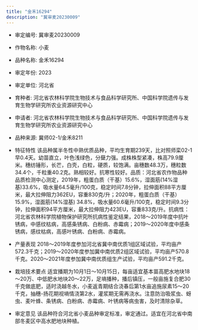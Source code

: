 ```yaml
---
title: "金禾16294"
description: "冀审麦20230009"
---
```

* 审定编号:  冀审麦20230009

*  作物名称:  小麦

*  品种名称:  金禾16294

*  审定年份:  2023

*  审定单位:  河北省

* 育种者:  河北省农林科学院生物技术与食品科学研究所、中国科学院遗传与发育生物学研究所农业资源研究中心

*  申请者:  河北省农林科学院生物技术与食品科学研究所、中国科学院遗传与发育生物学研究所农业资源研究中心

*  品种来源:  冀师02-1/金禾8211

*  特征特性
该品种属半冬性中熟优质品种，平均生育期239天，比对照师栾02-1早0.4天。幼苗直立，叶色浅绿色，分蘖力强。成株株型紧凑，株高79.9厘米。穗纺锤形，长芒，白壳，白粒，硬质，较饱满。亩穗数48.3万，穗粒数34.4个，千粒重40.2克。熟相较好。抗寒性较好。品质：河北省农作物品种品质检测中心测定，2019年，粗蛋白质（干基）15.6%，湿面筋(14%湿基)33.6%，吸水量64.5毫升/100克，稳定时间7.8分钟，拉伸面积88平方厘米，最大拉伸阻力362EU，容重830克/升；2020年，粗蛋白质（干基）15.9%，湿面筋(14%湿基) 34.8%，吸水量60.6毫升/100克，稳定时间9.3分钟，拉伸面积94平方厘米，最大拉伸阻力423EU，容重833克/升。抗病性：河北省农林科学院植物保护研究所抗病性鉴定结果，2018～2019年度中抗叶锈病，中感纹枯病，高感条锈病、白粉病、赤霉病；2019～2020年度中感条锈病，感纹枯病，高感叶锈病、白粉病、赤霉病。

*  产量表现
2018～2019年度参加河北省冀中南优质1组区域试验，平均亩产572.3千克；2019～2020年度参加冀中南优质2组区域试验，平均亩产570.8千克。2020～2021年度参加冀中南优质组生产试验，平均亩产591.2千克。

*  栽培技术要点
适宜播期为10月1日～10月15日，每亩适宜基本苗高肥水地块18～20万、中低肥水地块20～22万，足墒播种，播后镇压，一般亩施复合肥30千克做底肥，适时浇越冬水，小麦返青期结合浇春后第1水亩追施尿素15～20千克，抽穗-扬花期视墒情浇第2水，灌浆期无需再浇水。注意防治吸浆虫、蚜虫、麦叶蜂、条锈病、白粉病、赤霉病、叶锈病等病虫害，及时清除杂草。

*  审定意见
该品种符合河北省小麦品种审定标准，审定通过。适宜在河北省中南部冬麦区中高水肥地块种植。
